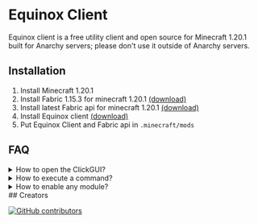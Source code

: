 # Equinox Client

Equinox client is a free utility client and open source for Minecraft 1.20.1 built for Anarchy servers; please don't use it outside of Anarchy servers.

## Installation
1. Install Minecraft 1.20.1
2. Install Fabric 1.15.3 for minecraft 1.20.1 [(download)](https://fabricmc.net/use/installer/)
3. Install latest Fabric api for minecraft 1.20.1 [(download)](https://modrinth.com/mod/fabric-api/version/0.91.0+1.20.1) 
4. Install Equinox client [(download)](https://github.com/GamDev4/Equinox-Client/releases/tag/SNAPSHOT)
5. Put Equinox Client and Fabric api in `.minecraft/mods`

## FAQ

<details>
  <summary>How to open the ClickGUI?</summary>

> We are working to have a ClickGUI SOON.

</details>

<details>
  <summary>How to execute a command?</summary>

> It's a normal command with `/`

</details>

<details>
  <summary>How to enable any module?</summary>

> Use `/<module>`   

</details>
## Creators

[![GitHub contributors](https://contrib.rocks/image?repo=gamdev4/Equinox-Client)](https://github.com/gamdev4/Equinox-Client/graphs/contributors)
